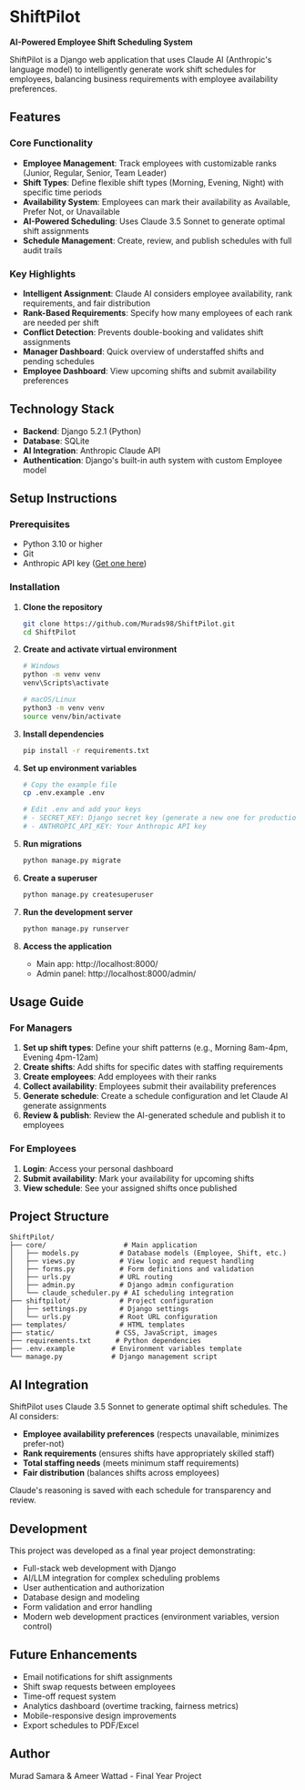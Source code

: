 # ShiftPilot

**AI-Powered Employee Shift Scheduling System**

ShiftPilot is a Django web application that uses Claude AI (Anthropic's language model) to intelligently generate work shift schedules for employees, balancing business requirements with employee availability preferences.

## Features

### Core Functionality
- **Employee Management**: Track employees with customizable ranks (Junior, Regular, Senior, Team Leader)
- **Shift Types**: Define flexible shift types (Morning, Evening, Night) with specific time periods
- **Availability System**: Employees can mark their availability as Available, Prefer Not, or Unavailable
- **AI-Powered Scheduling**: Uses Claude 3.5 Sonnet to generate optimal shift assignments
- **Schedule Management**: Create, review, and publish schedules with full audit trails

### Key Highlights
- **Intelligent Assignment**: Claude AI considers employee availability, rank requirements, and fair distribution
- **Rank-Based Requirements**: Specify how many employees of each rank are needed per shift
- **Conflict Detection**: Prevents double-booking and validates shift assignments
- **Manager Dashboard**: Quick overview of understaffed shifts and pending schedules
- **Employee Dashboard**: View upcoming shifts and submit availability preferences

## Technology Stack

- **Backend**: Django 5.2.1 (Python)
- **Database**: SQLite
- **AI Integration**: Anthropic Claude API
- **Authentication**: Django's built-in auth system with custom Employee model

## Setup Instructions

### Prerequisites
- Python 3.10 or higher
- Git
- Anthropic API key ([Get one here](https://console.anthropic.com/))

### Installation

1. **Clone the repository**
   ```bash
   git clone https://github.com/Murads98/ShiftPilot.git
   cd ShiftPilot
   ```

2. **Create and activate virtual environment**
   ```bash
   # Windows
   python -m venv venv
   venv\Scripts\activate

   # macOS/Linux
   python3 -m venv venv
   source venv/bin/activate
   ```

3. **Install dependencies**
   ```bash
   pip install -r requirements.txt
   ```

4. **Set up environment variables**
   ```bash
   # Copy the example file
   cp .env.example .env

   # Edit .env and add your keys
   # - SECRET_KEY: Django secret key (generate a new one for production)
   # - ANTHROPIC_API_KEY: Your Anthropic API key
   ```

5. **Run migrations**
   ```bash
   python manage.py migrate
   ```

6. **Create a superuser**
   ```bash
   python manage.py createsuperuser
   ```

7. **Run the development server**
   ```bash
   python manage.py runserver
   ```

8. **Access the application**
   - Main app: http://localhost:8000/
   - Admin panel: http://localhost:8000/admin/

## Usage Guide

### For Managers

1. **Set up shift types**: Define your shift patterns (e.g., Morning 8am-4pm, Evening 4pm-12am)
2. **Create shifts**: Add shifts for specific dates with staffing requirements
3. **Create employees**: Add employees with their ranks
4. **Collect availability**: Employees submit their availability preferences
5. **Generate schedule**: Create a schedule configuration and let Claude AI generate assignments
6. **Review & publish**: Review the AI-generated schedule and publish it to employees

### For Employees

1. **Login**: Access your personal dashboard
2. **Submit availability**: Mark your availability for upcoming shifts
3. **View schedule**: See your assigned shifts once published

## Project Structure

```
ShiftPilot/
├── core/                   # Main application
│   ├── models.py          # Database models (Employee, Shift, etc.)
│   ├── views.py           # View logic and request handling
│   ├── forms.py           # Form definitions and validation
│   ├── urls.py            # URL routing
│   ├── admin.py           # Django admin configuration
│   └── claude_scheduler.py # AI scheduling integration
├── shiftpilot/            # Project configuration
│   ├── settings.py        # Django settings
│   └── urls.py            # Root URL configuration
├── templates/             # HTML templates
├── static/               # CSS, JavaScript, images
├── requirements.txt      # Python dependencies
├── .env.example         # Environment variables template
└── manage.py            # Django management script
```

## AI Integration

ShiftPilot uses Claude 3.5 Sonnet to generate optimal shift schedules. The AI considers:

- **Employee availability preferences** (respects unavailable, minimizes prefer-not)
- **Rank requirements** (ensures shifts have appropriately skilled staff)
- **Total staffing needs** (meets minimum staff requirements)
- **Fair distribution** (balances shifts across employees)

Claude's reasoning is saved with each schedule for transparency and review.

## Development

This project was developed as a final year project demonstrating:
- Full-stack web development with Django
- AI/LLM integration for complex scheduling problems
- User authentication and authorization
- Database design and modeling
- Form validation and error handling
- Modern web development practices (environment variables, version control)

## Future Enhancements

- Email notifications for shift assignments
- Shift swap requests between employees
- Time-off request system
- Analytics dashboard (overtime tracking, fairness metrics)
- Mobile-responsive design improvements
- Export schedules to PDF/Excel

## Author

Murad Samara & Ameer Wattad - Final Year Project
